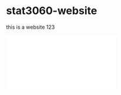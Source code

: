 # stat3060-website

this is a website
123


<iframe src="//player.bilibili.com/player.html?aid=556714509&bvid=BV1Ue4y1D7rE&cid=796375144&page=1" scrolling="no" border="0" frameborder="no" framespacing="0" allowfullscreen="true"></iframe>
